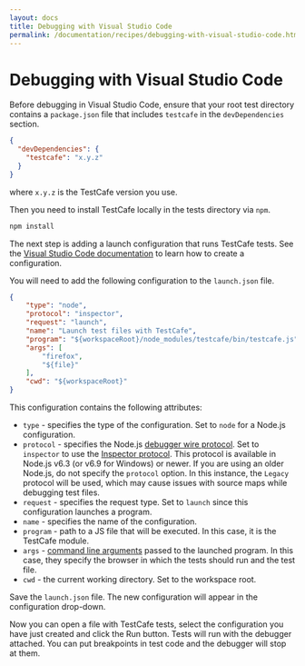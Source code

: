 ```yaml
---
layout: docs
title: Debugging with Visual Studio Code
permalink: /documentation/recipes/debugging-with-visual-studio-code.html
---
```

# Debugging with Visual Studio Code

Before debugging in Visual Studio Code, ensure that your root test directory contains a `package.json` file that includes `testcafe` in the `devDependencies` section.

```json
{
  "devDependencies": {
    "testcafe": "x.y.z"
  }
}
```

where `x.y.z` is the TestCafe version you use.

Then you need to install TestCafe locally in the tests directory via `npm`.

```sh
npm install
```

The next step is adding a launch configuration that runs TestCafe tests. See the [Visual Studio Code documentation](https://code.visualstudio.com/docs/editor/debugging#_launch-configurations) to learn how to create a configuration.

You will need to add the following configuration to the `launch.json` file.

```json
{
    "type": "node",
    "protocol": "inspector",
    "request": "launch",
    "name": "Launch test files with TestCafe",
    "program": "${workspaceRoot}/node_modules/testcafe/bin/testcafe.js",
    "args": [
        "firefox",
        "${file}"
    ],
    "cwd": "${workspaceRoot}"
}
```

This configuration contains the following attributes:

* `type` - specifies the type of the configuration. Set to `node` for a Node.js configuration.
* `protocol` - specifies the Node.js [debugger wire protocol](https://code.visualstudio.com/docs/nodejs/nodejs-debugging#_supported-nodelike-runtimes). Set to `inspector` to use the [Inspector protocol](https://chromedevtools.github.io/debugger-protocol-viewer/v8/). This protocol is available in Node.js v6.3 (or v6.9 for Windows) or newer. If you are using an older Node.js, do not specify the `protocol` option. In this instance, the `Legacy` protocol will be used, which may cause issues with source maps while debugging test files.
* `request` - specifies the request type. Set to `launch` since this configuration launches a program.
* `name` - specifies the name of the configuration.
* `program` - path to a JS file that will be executed. In this case, it is the TestCafe module.
* `args` - [command line arguments](../using-testcafe/command-line-interface.md) passed to the launched program. In this case, they specify the browser in which the tests should run and the test file.
* `cwd` - the current working directory. Set to the workspace root.

Save the `launch.json` file. The new configuration will appear in the configuration drop-down.

Now you can open a file with TestCafe tests, select the configuration you have just created and click the Run button.
Tests will run with the debugger attached. You can put breakpoints in test code and the debugger will stop at them.
